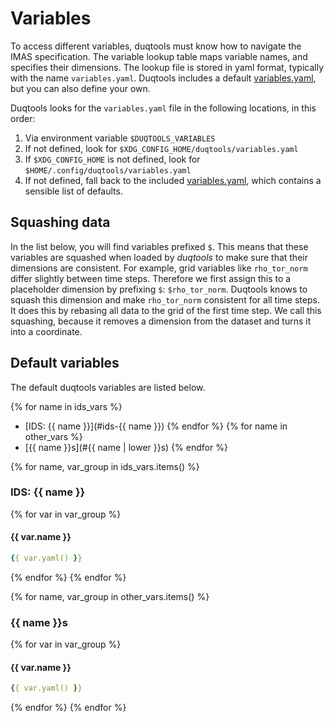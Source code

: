 # Variables

To access different variables, duqtools must know how to navigate the IMAS specification. The variable lookup table maps variable names, and specifies their dimensions. The lookup file is stored in yaml format, typically with the name `variables.yaml`. Duqtools includes a default [variables.yaml](https://github.com/duqtools/duqtools/blob/main/src/duqtools/data/variables.yaml), but you can also define your own.

Duqtools looks for the `variables.yaml` file in the following locations, in this order:

1. Via environment variable `$DUQTOOLS_VARIABLES`
2. If not defined, look for `$XDG_CONFIG_HOME/duqtools/variables.yaml`
3. If `$XDG_CONFIG_HOME` is not defined, look for `$HOME/.config/duqtools/variables.yaml`
4. If not defined, fall back to the included [variables.yaml](https://github.com/duqtools/duqtools/blob/main/src/duqtools/data/variables.yaml), which contains a sensible list of defaults.

## Squashing data

In the list below, you will find variables prefixed `$`. This means that these variables are squashed when loaded by *duqtools* to make sure that their dimensions are consistent. For example, grid variables like `rho_tor_norm` differ slightly between time steps. Therefore we first assign this to a placeholder dimension by prefixing `$`: `$rho_tor_norm`. Duqtools knows to squash this dimension and make `rho_tor_norm` consistent for all time steps. It does this by rebasing all data to the grid of the first time step. We call this squashing, because it removes a dimension from the dataset and turns it into a coordinate.

## Default variables

The default duqtools variables are listed below.

{% for name in ids_vars %}
- [IDS: {{ name }}](#ids-{{ name }})
{% endfor %}
{% for name in other_vars %}
- [{{ name }}s](#{{ name | lower }}s)
{% endfor %}

{% for name, var_group in ids_vars.items() %}
### IDS: {{ name }}

{% for var in var_group %}

#### {{ var.name }}
```yaml
{{ var.yaml() }}
```
{% endfor %}
{% endfor %}


{% for name, var_group in other_vars.items() %}
### {{ name }}s

{% for var in var_group %}

#### {{ var.name }}
```yaml
{{ var.yaml() }}
```

{% endfor %}
{% endfor %}
